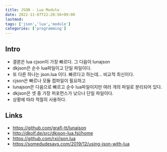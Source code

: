 ```yaml
---
title: JSON - Lua Module
date: 2022-11-07T22:28:56+09:00
lastmod:
tags: ['json','lua','module']
categories: ['programming']
---
```


## Intro

* 결론은 lua cjson이 가장 빠르다. 그 다음이 lunajson
* dkjson은 순수 lua파일이고 단일 파일이다.
* 또 다른 하나는 json.lua 이다. 빠르다고 하는데... 비교적 최신이다.
* cjson은 빠르나 모듈 컴파일이 필요하고
* lunajson은 다음으로 빠르고 순수 lua파일이지만 여러 개의 파일로 분리되어 있다.
* dkjson은 셋 중 가장 퍼포먼스가 낮으나 단일 파일이다.
* 상황에 따라 적절히 사용하다.

## Links

* <https://github.com/grafi-tt/lunajson>
* <http://dkolf.de/src/dkjson-lua.fsl/home>
* <https://github.com/rxi/json.lua>
* <https://somedudesays.com/2019/12/using-json-with-lua>

